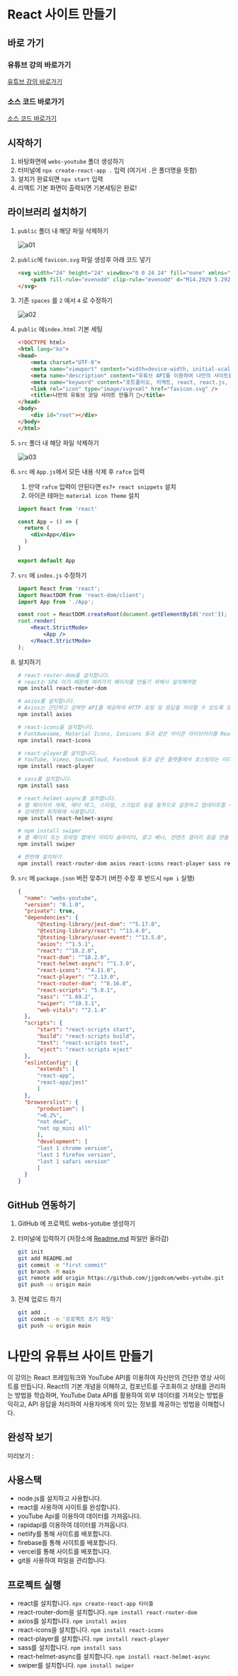 # React 사이트 만들기

## 바로 가기

### 유튜브 강의 바로가기
[유튜브 강의 바로가기](https://www.youtube.com/watch?v=Yoqm5ah7qw4&list=PL4UVBBIc6giLDflw5zDXA-FpYZLwGaY0a&index=1)

### 소스 코드 바로가기
[소스 코드 바로가기](https://webstoryboy.co.kr/1964)

## 시작하기
1. 바탕화면에 `webs-youtube` 폴더 생성하기
2.  터미널에 `npx create-react-app .` 입력 (여기서 `.`은 폴더명을 뜻함)
3. 설치가 완료되면 `npx start` 입력
4. 리액트 기본 화면이 출력되면 기본세팅은 완료!

## 라이브러리 설치하기
1. `public` 폴더 내 해당 파일 삭제하기

    ![a01](https://raw.githubusercontent.com/jjgodcom/webs-yotube/main/src/assets/readme/a/01.png)
    
2.  `public`에 `favicon.svg` 파일 생성후 아래 코드 넣기
    
    ```html
    <svg width="24" height="24" viewBox="0 0 24 24" fill="none" xmlns="http://www.w3.org/2000/svg">
    	<path fill-rule="evenodd" clip-rule="evenodd" d="M14.2929 5.29289C14.6834 4.90237 15.3166 4.90237 15.7071 5.29289L21.7071 11.2929C22.0976 11.6834 22.0976 12.3166 21.7071 12.7071L15.7071 18.7071C15.3166 19.0976 14.6834 19.0976 14.2929 18.7071C13.9024 18.3166 13.9024 17.6834 14.2929 17.2929L18.5858 13H3C2.44772 13 2 12.5523 2 12C2 11.4477 2.44772 11 3 11H18.5858L14.2929 6.70711C13.9024 6.31658 13.9024 5.68342 14.2929 5.29289Z" fill="black"/>
    </svg>
    ```
    
3. 기존 `spaces` 를 `2` 에서 `4` 로 수정하기
    
    ![a02](https://raw.githubusercontent.com/jjgodcom/webs-yotube/main/src/assets/readme/a/02.png)
    
4. `public` 에`index.html` 기본 세팅 
    
    ```html
    <!DOCTYPE html>
    <html lang="ko">
    <head>
        <meta charset="UTF-8">
        <meta name="viewport" content="width=device-width, initial-scale=1.0">
        <meta name="description" content="유튜브 API를 이용하여 나만의 사이트를 만드는 튜토리얼입니다."/>
        <meta name="keyword" content="포트폴리오, 리액트, react, react.js, 코딩 사이트, 사이트 만들기, 리덕스" />
        <link rel="icon" type="image/svg+xml" href="favicon.svg" />
        <title>나만의 유튜브 코딩 사이트 만들기 🧐</title>
    </head>
    <body>
        <div id="root"></div>
    </body>
    </html>
    ```
    
5. `src` 폴더 내 해당 파일 삭제하기
    
    ![a03](https://raw.githubusercontent.com/jjgodcom/webs-yotube/main/src/assets/readme/a/03.png)
    
6. `src` 에 `App.js`에서 모든 내용 삭제 후 `rafce` 입력
    1. 만약 `rafce` 입력이 안된다면 `es7+ react snippets` 설치
    2. 아이콘 테마는 `material icon Theme` 설치
    
    ```jsx
    import React from 'react'
    
    const App = () => {
      return (
        <div>App</div>
      )
    }
    
    export default App
    ```
    
7. `src` 에 `index.js` 수정하기
    
    ```jsx
    import React from 'react';
    import ReactDOM from 'react-dom/client';
    import App from './App';
    
    const root = ReactDOM.createRoot(document.getElementById('root'));
    root.render(
        <React.StrictMode>
            <App />
        </React.StrictMode>
    );
    ```
    
8. 설치하기
    
    ```bash
    # react-router-dom을 설치합니다.
    # react는 SPA 이기 때문에 여러가지 페이지를 만들기 위해서 설치해야함
    npm install react-router-dom
    
    # axios를 설치합니다.
    # Axios는 간단하고 강력한 API를 제공하여 HTTP 요청 및 응답을 처리할 수 있도록 도와줍니다
    npm install axios
    
    # react-icons을 설치합니다.
    # FontAwesome, Material Icons, Ionicons 등과 같은 아이콘 라이브러리를 React 애플리케이션에서 사용할 수 있습니다.
    npm install react-icons
    
    # react-player를 설치합니다.
    # YouTube, Vimeo, SoundCloud, Facebook 등과 같은 플랫폼에서 호스팅되는 미디어를 간단하게 재생하고 컨트롤할 수 있습니다.
    npm install react-player
    
    # sass를 설치합니다.
    npm install sass
    
    # react-helmet-async를 설치합니다.
    # 웹 페이지의 제목, 메타 태그, 스타일, 스크립트 등을 동적으로 설정하고 업데이트할 수 있습니다.
    # 검색엔진 최적화에 사용합니다.
    npm install react-helmet-async
    
    # npm install swiper
    # 웹 페이지 또는 모바일 앱에서 이미지 슬라이더, 광고 배너, 컨텐츠 갤러리 등을 만들 수 있습니다.
    npm install swiper
    
    # 한번에 설치하기
    npm install react-router-dom axios react-icons react-player sass react-helmet-async swiper
    ```
    
9. `src` 에 `package.json` 버전 맞추기 (버전 수정 후 반드시 `npm i` 실행)
    
    ```json
    {
      "name": "webs-youtube",
      "version": "0.1.0",
      "private": true,
      "dependencies": {
          "@testing-library/jest-dom": "^5.17.0",
          "@testing-library/react": "^13.4.0",
          "@testing-library/user-event": "^13.5.0",
          "axios": "^1.5.1",
          "react": "^18.2.0",
          "react-dom": "^18.2.0",
          "react-helmet-async": "^1.3.0",
          "react-icons": "^4.11.0",
          "react-player": "^2.13.0",
          "react-router-dom": "^6.16.0",
          "react-scripts": "5.0.1",
          "sass": "^1.69.2",
          "swiper": "^10.3.1",
          "web-vitals": "^2.1.4"
      },
      "scripts": {
          "start": "react-scripts start",
          "build": "react-scripts build",
          "test": "react-scripts test",
          "eject": "react-scripts eject"
      },
      "eslintConfig": {
          "extends": [
          "react-app",
          "react-app/jest"
          ]
      },
      "browserslist": {
          "production": [
          ">0.2%",
          "not dead",
          "not op_mini all"
          ],
          "development": [
          "last 1 chrome version",
          "last 1 firefox version",
          "last 1 safari version"
          ]
      }
    }
    ```

## GitHub 연동하기
1. GitHub 에 프로젝트 webs-yotube 생성하기
2. 터미널에 입력하기 (저장소에 [Readme.md](http://Readme.md) 파일만 올라감)
    
    ```bash
    git init
    git add README.md
    git commit -m "first commit"
    git branch -M main
    git remote add origin https://github.com/jjgodcom/webs-yotube.git
    git push -u origin main
    ```
    
3. 전체 업로드 하기
    
    ```bash
    git add .
    git commit -m '프로젝트 초기 파일'
    git push -u origin main
    ```






# 나만의 유튜브 사이트 만들기

이 강의는 React 프레임워크와 YouTube API를 이용하여 자신만의 간단한 영상 사이트를 만듭니다. React의 기본 개념을 이해하고, 컴포넌트를 구조화하고 상태를 관리하는 방법을 학습하며, 
YouTube Data API를 활용하여 외부 데이터를 가져오는 방법을 익히고, API 응답을 처리하여 사용자에게 의미 있는 정보를 제공하는 방법을 이해합니다.

## 완성작 보기
미리보기 : 

## 사용스택
- node.js를 설치하고 사용합니다. 
- react를 사용하여 사이트를 완성합니다. 
- youTube Api를 이용하여 데이터를 가져옵니다.
- rapidapi를 이용하여 데이터를 가져옵니다.
- netlify를 통해 사이트를 배포합니다.
- firebase를 통해 사이트를 배포합니다.
- vercel를 통해 사이트를 배포합니다.
- git을 사용하여 파일을 관리합니다.

## 프로젝트 실행
- react를 설치합니다. `npx create-react-app 타이틀`
- react-router-dom을 설치합니다. `npm install react-router-dom`
- axios를 설치합니다. `npm install axios`
- react-icons을 설치합니다. `npm install react-icons`
- react-player를 설치합니다. `npm install react-player`
- sass를 설치합니다. `npm install sass`
- react-helmet-async를 설치합니다. `npm install react-helmet-async`
- swiper를 설치합니다. `npm install swiper`